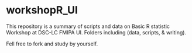 # workshopR_UI

This repository is a summary of scripts and data on Basic R statistic Workshop at DSC-LC FMIPA UI. 
Folders including (data, scripts, & writing).

Fell free to fork and study by yourself.

